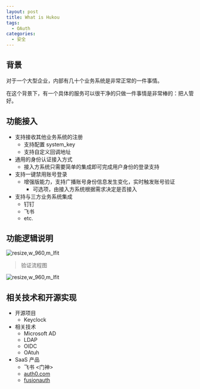 ```yaml
---
layout: post
title: What is Hukou
tags:
  - OAuth
categories:
  - 安全
---
```


## 背景

对于一个大型企业，内部有几十个业务系统是非常正常的一件事情。

在这个背景下，有一个具体的服务可以很干净的只做一件事情是非常棒的：把人管好。

## 功能接入

- 支持接收其他业务系统的注册
  - 支持配置 system_key
  - 支持自定义回调地址
- 通用的身份认证接入方式
  - 接入方系统只需要简单的集成即可完成用户身份的登录支持
- 支持一键禁用账号登录
  - 增强版能力，支持广播账号身份信息发生变化，实时触发账号验证
    - 可选项，由接入方系统根据需求决定是否接入
- 支持与三方业务系统集成
  - 钉钉
  - 飞书
  - etc.

## 功能逻辑说明

<img src='http://ipic-typora-samzong.oss-cn-qingdao.aliyuncs.com//uPic/20221123145010.png?x-oss-process=image/resize,w_960,m_lfit' alt='resize,w_960,m_lfit'/>

> 验证流程图

<img src='http://ipic-typora-samzong.oss-cn-qingdao.aliyuncs.com//uPic/VIzBnN.jpg?x-oss-process=image/resize,w_960,m_lfit' alt='resize,w_960,m_lfit'/>

## 相关技术和开源实现

- 开源项目
  - Keyclock
- 相关技术
  - Microsoft AD
  - LDAP
  - OIDC
  - OAtuh
- SaaS 产品
  - 飞书 <门神>
  - [auth0.com](https://auth0.com)
  - [fusionauth](https://fusionauth.io/)
